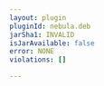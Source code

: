 ```yaml
---
layout: plugin
pluginId: nebula.deb
jarSha1: INVALID
isJarAvailable: false
error: NONE
violations: []

---
```

